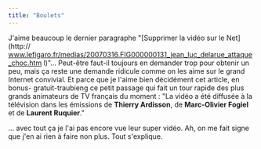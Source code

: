 ```yaml
---
title: "Boulets"
---
```


J'aime beaucoup le dernier paragraphe "[Supprimer la vidéo sur le Net](http://
www.lefigaro.fr/medias/20070316.FIG000000131_jean_luc_delarue_attaque_choc.htm
l)"... Peut-être faut-il toujours en demander trop pour obtenir un peu, mais
ça reste une demande ridicule comme on les aime sur le grand Internet
convivial. Et parce que je l'aime bien décidément cet article, en bonus-
gratuit-traubieng ce petit passage qui fait un tour rapide des plus grands
animateurs de TV français du moment : "La vidéo a été diffusée à la télévision
dans les émissions de **Thierry Ardisson**, de **Marc-Olivier Fogiel** et de
**Laurent Ruquier**."

... avec tout ça je l'ai pas encore vue leur super vidéo. Ah, on me fait signe
que j'en ai rien à faire non plus. Tout s'explique.

